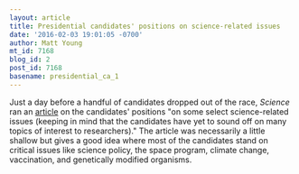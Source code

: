 ```yaml
---
layout: article
title: Presidential candidates' positions on science-related issues
date: '2016-02-03 19:01:05 -0700'
author: Matt Young
mt_id: 7168
blog_id: 2
post_id: 7168
basename: presidential_ca_1
---
```

Just a day before a handful of candidates dropped out of the race, _Science_ ran an [article](http://www.sciencemag.org/news/2016/02/science-campaign-trail-where-presidential-candidates-stand) on the candidates' positions "on some select science-related issues (keeping in mind that the candidates have yet to sound off on many topics of interest to researchers)." The article was necessarily a little shallow but gives a good idea where most of the candidates stand on critical issues like science policy, the space program, climate change, vaccination, and genetically modified organisms.
